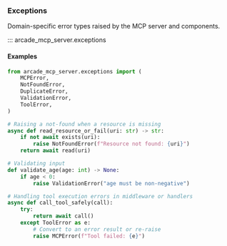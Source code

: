 ### Exceptions

Domain-specific error types raised by the MCP server and components.

::: arcade_mcp_server.exceptions

#### Examples

```python
from arcade_mcp_server.exceptions import (
    MCPError,
    NotFoundError,
    DuplicateError,
    ValidationError,
    ToolError,
)

# Raising a not-found when a resource is missing
async def read_resource_or_fail(uri: str) -> str:
    if not await exists(uri):
        raise NotFoundError(f"Resource not found: {uri}")
    return await read(uri)

# Validating input
def validate_age(age: int) -> None:
    if age < 0:
        raise ValidationError("age must be non-negative")

# Handling tool execution errors in middleware or handlers
async def call_tool_safely(call):
    try:
        return await call()
    except ToolError as e:
        # Convert to an error result or re-raise
        raise MCPError(f"Tool failed: {e}")
```
